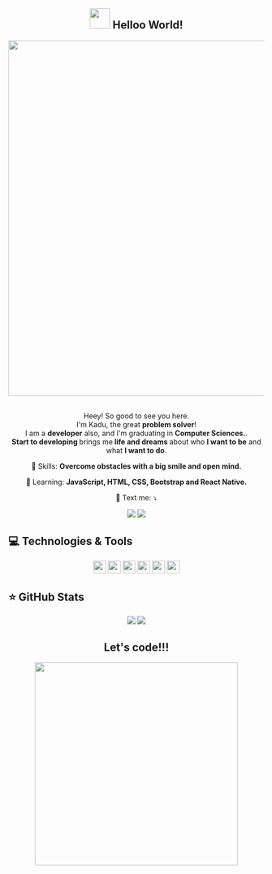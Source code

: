 <span align="center">

## <img src="https://i.imgur.com/0hdZ65D.gif" width="40px"> Helloo World!</h2>

</span>

<div align="center">

<img src="https://www.mygo.ge/uploads/blog/1584023795.jpg" width="700px" />

</div>


<br>
<p align="center">
  Heey! So good to see you here. <br>I'm Kadu, the great <strong>problem solver</strong>! <br> I am a <strong>developer</strong> also, and I'm graduating in <strong>Computer Sciences.</strong>.<br />
<strong>Start to developing </strong>brings me<strong> life and dreams </strong>about who <strong>I want to be</strong> and what <strong>I want to do</strong>.

</p>

<p align="center">
  💼 Skills: <strong>Overcome obstacles with a big smile and open mind.</strong>
</p>

<p align="center">
  🚀  Learning: <strong>JavaScript, HTML, CSS, Bootstrap and React Native.</strong>
</p>

<p align="center">
  💌 Text me: ⤵️
</p>

<p align="center">
  <a href="https://www.instagram.com/kit_del_ledger/" alt="Instagram">
  <img src="https://img.shields.io/badge/-Instagram-DF0174?style=for-the-badge&logo=instagram&logoColor=white&link=https://www.instagram.com/kit_del_ledger/"/></a>
  
  <a href="https://www.linkedin.com/in/karlos-plentis-aa37ab209/" alt="Linkedin">
  <img src="https://img.shields.io/badge/-Linkedin-0e76a8?style=for-the-badge&logo=Linkedin&logoColor=white&link=https://www.linkedin.com/in/karlos-plentis-aa37ab209/" /></a>
</p>  

## 💻 Technologies & Tools

<p align="center">
  
 
<img src="https://img.shields.io/badge/-Javascript-%23F7DF1E?style=flat-square&logo=javascript&logoColor=black" height="25"/>
<img src="https://img.shields.io/badge/react%20-%2320232a.svg?&style=for-the-badge&logo=react&logoColor=%2361DAFB" height="25"/>
<img src="https://img.shields.io/badge/-Typecript-%23007ACC?style=flat-square&logo=typescript&logoColor=white" height="25"/>
<img src="https://img.shields.io/badge/-Angular-%23DD0031?style=flat-square&logo=angular&logoColor=white" height="25"/>
<img src="https://img.shields.io/badge/-Bootstrap-%23563D7C.svg?style=flat-square&logo=bootstrap&logoColor=white" height="25"/>
<img src="https://img.shields.io/badge/-GitHub-181717?style=flat-square&logo=github" height="25"/>

</p>

## ⭐ GitHub Stats

<p align = "center">
  <img src = "https://github-readme-stats.vercel.app/api?username=Kadu1811&show_icons=true&theme=tokyonight&line_height=27">
  <img src = "https://github-readme-stats.vercel.app/api/top-langs/?username=Kadu1811&hide=java,shell,typescript&theme=tokyonight">
</p>

<div align="center">
<h2>Let's code!!!</h2>
<img src="https://media.giphy.com/media/LmNwrBhejkK9EFP504/giphy.gif" width="400px" />
</div>

